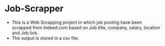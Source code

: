 # Job-Scrapper

- This is a Web Scrapping project in which job posting have been scrapped from Indeed.com based on Job title, company, salary, location and Job link. 
- The output is stored in a csv file.
